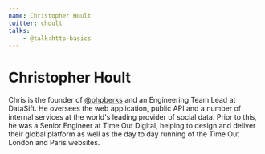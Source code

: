 ```yaml
---
name: Christopher Hoult
twitter: choult
talks:
    - @talk:http-basics
---
```


# Christopher Hoult

Chris is the founder of [@phpberks](http://twitter.com/PHPBerks) and an Engineering Team Lead at DataSift. He oversees the web application, public API and a number of internal services at the world's leading provider of social data. Prior to this, he was a Senior Engineer at Time Out Digital, helping to design and deliver their global platform as well as the day to day running of the Time Out London and Paris websites.
